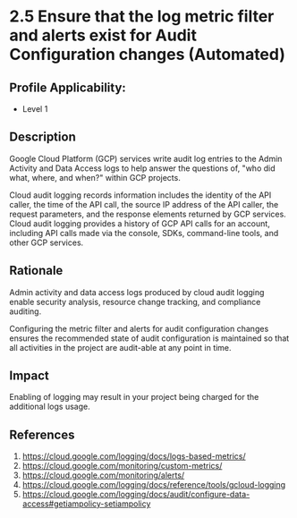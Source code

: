 # 2.5 Ensure that the log metric filter and alerts exist for Audit Configuration changes (Automated)

## Profile Applicability:

- Level 1

## Description

Google Cloud Platform (GCP) services write audit log entries to the Admin Activity and Data Access logs to help answer the questions of, "who did what, where, and when?" within GCP projects.  

Cloud audit logging records information includes the identity of the API caller, the time of the API call, the source IP address of the API caller, the request parameters, and the response elements returned by GCP services. Cloud audit logging provides a history of GCP API calls for an account, including API calls made via the console, SDKs, command-line tools, and other GCP services.

## Rationale

Admin activity and data access logs produced by cloud audit logging enable security analysis, resource change tracking, and compliance auditing.  

Configuring the metric filter and alerts for audit configuration changes ensures the recommended state of audit configuration is maintained so that all activities in the project are audit-able at any point in time.

## Impact

Enabling of logging may result in your project being charged for the additional logs usage.

## References

1. https://cloud.google.com/logging/docs/logs-based-metrics/
2. https://cloud.google.com/monitoring/custom-metrics/
3. https://cloud.google.com/monitoring/alerts/
4. https://cloud.google.com/logging/docs/reference/tools/gcloud-logging
5. https://cloud.google.com/logging/docs/audit/configure-data-access#getiampolicy-setiampolicy
